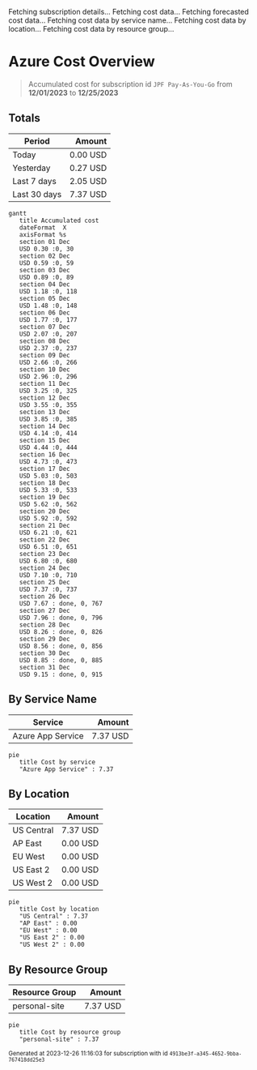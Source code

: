 Fetching subscription details...
Fetching cost data...
Fetching forecasted cost data...
Fetching cost data by service name...
Fetching cost data by location...
Fetching cost data by resource group...
# Azure Cost Overview

> Accumulated cost for subscription id `JPF Pay-As-You-Go` from **12/01/2023** to **12/25/2023**

## Totals

|Period|Amount|
|---|---:|
|Today|0.00 USD|
|Yesterday|0.27 USD|
|Last 7 days|2.05 USD|
|Last 30 days|7.37 USD|

```mermaid
gantt
   title Accumulated cost
   dateFormat  X
   axisFormat %s
   section 01 Dec
   USD 0.30 :0, 30
   section 02 Dec
   USD 0.59 :0, 59
   section 03 Dec
   USD 0.89 :0, 89
   section 04 Dec
   USD 1.18 :0, 118
   section 05 Dec
   USD 1.48 :0, 148
   section 06 Dec
   USD 1.77 :0, 177
   section 07 Dec
   USD 2.07 :0, 207
   section 08 Dec
   USD 2.37 :0, 237
   section 09 Dec
   USD 2.66 :0, 266
   section 10 Dec
   USD 2.96 :0, 296
   section 11 Dec
   USD 3.25 :0, 325
   section 12 Dec
   USD 3.55 :0, 355
   section 13 Dec
   USD 3.85 :0, 385
   section 14 Dec
   USD 4.14 :0, 414
   section 15 Dec
   USD 4.44 :0, 444
   section 16 Dec
   USD 4.73 :0, 473
   section 17 Dec
   USD 5.03 :0, 503
   section 18 Dec
   USD 5.33 :0, 533
   section 19 Dec
   USD 5.62 :0, 562
   section 20 Dec
   USD 5.92 :0, 592
   section 21 Dec
   USD 6.21 :0, 621
   section 22 Dec
   USD 6.51 :0, 651
   section 23 Dec
   USD 6.80 :0, 680
   section 24 Dec
   USD 7.10 :0, 710
   section 25 Dec
   USD 7.37 :0, 737
   section 26 Dec
   USD 7.67 : done, 0, 767
   section 27 Dec
   USD 7.96 : done, 0, 796
   section 28 Dec
   USD 8.26 : done, 0, 826
   section 29 Dec
   USD 8.56 : done, 0, 856
   section 30 Dec
   USD 8.85 : done, 0, 885
   section 31 Dec
   USD 9.15 : done, 0, 915
```

## By Service Name

|Service|Amount|
|---|---:|
|Azure App Service|7.37 USD|

```mermaid
pie
   title Cost by service
   "Azure App Service" : 7.37
```

## By Location

|Location|Amount|
|---|---:|
|US Central|7.37 USD|
|AP East|0.00 USD|
|EU West|0.00 USD|
|US East 2|0.00 USD|
|US West 2|0.00 USD|

```mermaid
pie
   title Cost by location
   "US Central" : 7.37
   "AP East" : 0.00
   "EU West" : 0.00
   "US East 2" : 0.00
   "US West 2" : 0.00
```

## By Resource Group

|Resource Group|Amount|
|---|---:|
|personal-site|7.37 USD|

```mermaid
pie
   title Cost by resource group
   "personal-site" : 7.37
```

<sup>Generated at 2023-12-26 11:16:03 for subscription with id `4913be3f-a345-4652-9bba-767418dd25e3`</sup>
